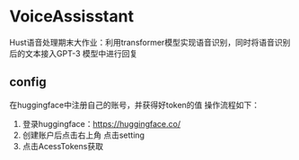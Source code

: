 # VoiceAssisstant
Hust语音处理期末大作业：利用transformer模型实现语音识别，同时将语音识别后的文本接入GPT-3 模型中进行回复

## config
在huggingface中注册自己的账号，并获得好token的值
操作流程如下：
1. 登录huggingface：https://huggingface.co/
2. 创建账户后点击右上角 点击setting
3. 点击AcessTokens获取
